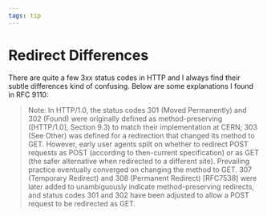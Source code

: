 ```yaml
---
tags: tip
---
```


# Redirect Differences
There are quite a few 3xx status codes in HTTP and I always find their subtle differences kind of confusing. Below are some explanations I found in RFC 9110:

> Note: In HTTP/1.0, the status codes 301 (Moved Permanently) and 302 (Found) were originally defined as method-preserving ([HTTP/1.0], Section 9.3) to match their implementation at CERN; 303 (See Other) was defined for a redirection that changed its method to GET. However, early user agents split on whether to redirect POST requests as POST (according to then-current specification) or as GET (the safer alternative when redirected to a different site). Prevailing practice eventually converged on changing the method to GET. 307 (Temporary Redirect) and 308 (Permanent Redirect) [RFC7538] were later added to unambiguously indicate method-preserving redirects, and status codes 301 and 302 have been adjusted to allow a POST request to be redirected as GET.

